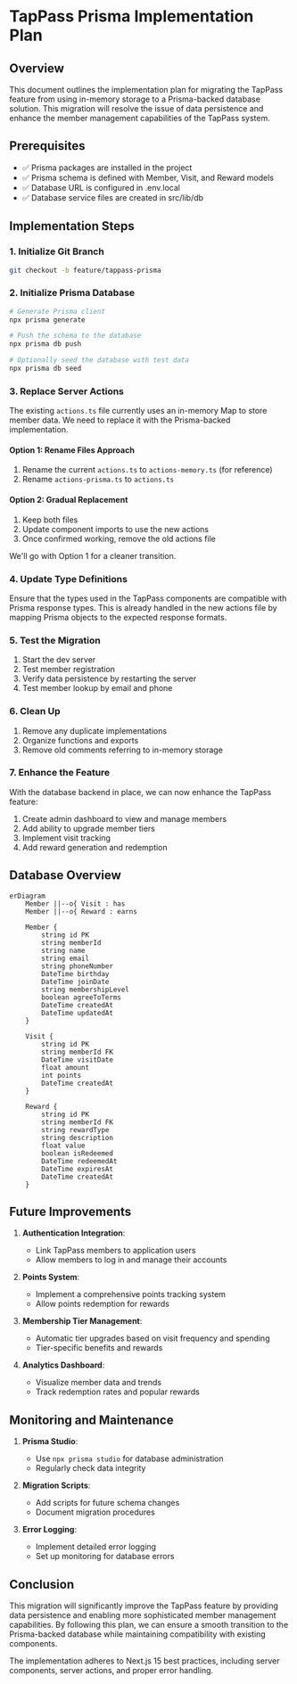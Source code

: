 # TapPass Prisma Implementation Plan

## Overview

This document outlines the implementation plan for migrating the TapPass feature from using in-memory storage to a Prisma-backed database solution. This migration will resolve the issue of data persistence and enhance the member management capabilities of the TapPass system.

## Prerequisites

- ✅ Prisma packages are installed in the project
- ✅ Prisma schema is defined with Member, Visit, and Reward models
- ✅ Database URL is configured in .env.local
- ✅ Database service files are created in src/lib/db

## Implementation Steps

### 1. Initialize Git Branch

```bash
git checkout -b feature/tappass-prisma
```

### 2. Initialize Prisma Database

```bash
# Generate Prisma client
npx prisma generate

# Push the schema to the database
npx prisma db push

# Optionally seed the database with test data
npx prisma db seed
```

### 3. Replace Server Actions

The existing `actions.ts` file currently uses an in-memory Map to store member data. We need to replace it with the Prisma-backed implementation.

#### Option 1: Rename Files Approach
1. Rename the current `actions.ts` to `actions-memory.ts` (for reference)
2. Rename `actions-prisma.ts` to `actions.ts`

#### Option 2: Gradual Replacement
1. Keep both files
2. Update component imports to use the new actions
3. Once confirmed working, remove the old actions file

We'll go with Option 1 for a cleaner transition.

### 4. Update Type Definitions

Ensure that the types used in the TapPass components are compatible with Prisma response types. This is already handled in the new actions file by mapping Prisma objects to the expected response formats.

### 5. Test the Migration

1. Start the dev server
2. Test member registration
3. Verify data persistence by restarting the server
4. Test member lookup by email and phone

### 6. Clean Up

1. Remove any duplicate implementations
2. Organize functions and exports
3. Remove old comments referring to in-memory storage

### 7. Enhance the Feature

With the database backend in place, we can now enhance the TapPass feature:

1. Create admin dashboard to view and manage members
2. Add ability to upgrade member tiers
3. Implement visit tracking
4. Add reward generation and redemption

## Database Overview

```mermaid
erDiagram
    Member ||--o{ Visit : has
    Member ||--o{ Reward : earns
    
    Member {
        string id PK
        string memberId
        string name
        string email
        string phoneNumber
        DateTime birthday
        DateTime joinDate
        string membershipLevel
        boolean agreeToTerms
        DateTime createdAt
        DateTime updatedAt
    }
    
    Visit {
        string id PK
        string memberId FK
        DateTime visitDate
        float amount
        int points
        DateTime createdAt
    }
    
    Reward {
        string id PK
        string memberId FK
        string rewardType
        string description
        float value
        boolean isRedeemed
        DateTime redeemedAt
        DateTime expiresAt
        DateTime createdAt
    }
```

## Future Improvements

1. **Authentication Integration**:
   - Link TapPass members to application users
   - Allow members to log in and manage their accounts

2. **Points System**:
   - Implement a comprehensive points tracking system
   - Allow points redemption for rewards

3. **Membership Tier Management**:
   - Automatic tier upgrades based on visit frequency and spending
   - Tier-specific benefits and rewards

4. **Analytics Dashboard**:
   - Visualize member data and trends
   - Track redemption rates and popular rewards

## Monitoring and Maintenance

1. **Prisma Studio**:
   - Use `npx prisma studio` for database administration
   - Regularly check data integrity

2. **Migration Scripts**:
   - Add scripts for future schema changes
   - Document migration procedures

3. **Error Logging**:
   - Implement detailed error logging
   - Set up monitoring for database errors

## Conclusion

This migration will significantly improve the TapPass feature by providing data persistence and enabling more sophisticated member management capabilities. By following this plan, we can ensure a smooth transition to the Prisma-backed database while maintaining compatibility with existing components.

The implementation adheres to Next.js 15 best practices, including server components, server actions, and proper error handling. 